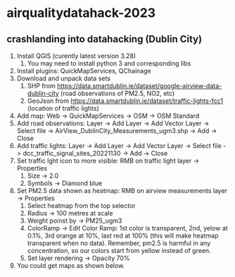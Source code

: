 # airqualitydatahack-2023


## crashlanding into datahacking (Dublin City)

1. Install QGIS (curently latest version 3.28)
    1. You may need to install python 3 and corresponding libs
2. Install plugins: QuickMapServices, QChainage
3. Download and unpack data sets
    1. SHP from https://data.smartdublin.ie/dataset/google-airview-data-dublin-city (road observations of PM2.5, NO2, etc)
    2. GeoJson from https://data.smartdublin.ie/dataset/traffic-lights-fcc1 (location of traffic lights)
4. Add map: Web -> QuickMapServices -> OSM -> OSM Standard
5. Add road observations: Layer -> Add Layer -> Add Vector Layer -> Select file -> AirView_DublinCity_Measurements_ugm3.shp -> Add -> Close
6. Add traffic lights: Layer -> Add Layer -> Add Vector Layer -> Select file -> dcc_traffic_signal_sites_20221130 -> Add -> Close
7. Set traffic lght icon to more visible: RMB on traffic light layer -> Properties 
    1. Size -> 2.0
    2. Symbols -> Diamond blue
8. Set PM2.5 data shown as heatmap: RMB on airview measurements layer -> Properties 
    1. Select heatmap from the top selector
    2. Radius -> 100 metres at scale
    3. Weight poinst by -> PM25_ugm3
    4. ColorRamp -> Edit Color Ramp: 1st color is transparent, 2nd, yelow at 0.1%, 3rd orange at 10%, last red at 100% (this will make heatmap transparent when no data). Remember, pm2.5 is harmful in any concentration, so our colors start from yellow instead of green.
    5. Set layer rendering -> Opacity 70%
9. You could get maps as shown below. 

